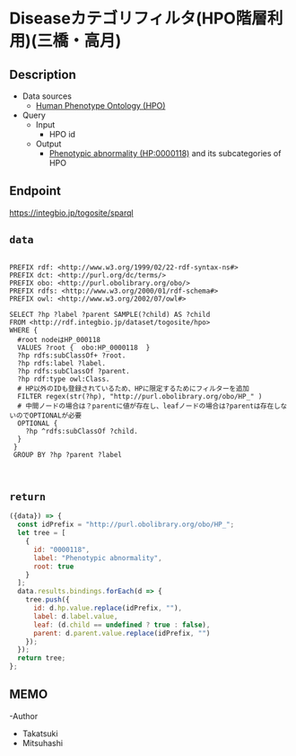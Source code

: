 # Diseaseカテゴリフィルタ(HPO階層利用)(三橋・高月)

## Description

- Data sources
    -  [Human Phenotype Ontology (HPO)](https://hpo.jax.org/app/) 
- Query
    - Input
        - HPO id
    - Output
        -  [Phenotypic abnormality (HP:0000118)](https://hpo.jax.org/app/browse/term/HP:0000118)  and its subcategories of HPO

## Endpoint

https://integbio.jp/togosite/sparql

## `data`
```sparql

PREFIX rdf: <http://www.w3.org/1999/02/22-rdf-syntax-ns#>
PREFIX dct: <http://purl.org/dc/terms/>
PREFIX obo: <http://purl.obolibrary.org/obo/>
PREFIX rdfs: <http://www.w3.org/2000/01/rdf-schema#>
PREFIX owl: <http://www.w3.org/2002/07/owl#>

SELECT ?hp ?label ?parent SAMPLE(?child) AS ?child
FROM <http://rdf.integbio.jp/dataset/togosite/hpo>
WHERE {
  #root nodeはHP_000118
  VALUES ?root {  obo:HP_0000118  }    
  ?hp rdfs:subClassOf+ ?root.
  ?hp rdfs:label ?label.
  ?hp rdfs:subClassOf ?parent.
  ?hp rdf:type owl:Class.  
  # HP以外のIDも登録されているため、HPに限定するためにフィルターを追加
  FILTER regex(str(?hp), "http://purl.obolibrary.org/obo/HP_" )
  # 中間ノードの場合は？parentに値が存在し、leafノードの場合は?parentは存在しないのでOPTIONALが必要
  OPTIONAL {
    ?hp ^rdfs:subClassOf ?child.
  }
 } 
 GROUP BY ?hp ?parent ?label

             
```
## `return`

```javascript
({data}) => {
  const idPrefix = "http://purl.obolibrary.org/obo/HP_";
  let tree = [
    {
      id: "0000118",
      label: "Phenotypic abnormality",
      root: true
    }
  ];
  data.results.bindings.forEach(d => {
    tree.push({
      id: d.hp.value.replace(idPrefix, ""),
      label: d.label.value,
      leaf: (d.child == undefined ? true : false),
      parent: d.parent.value.replace(idPrefix, "")
    });
  });
  return tree;
};
```

## MEMO
-Author
 - Takatsuki
 - Mitsuhashi